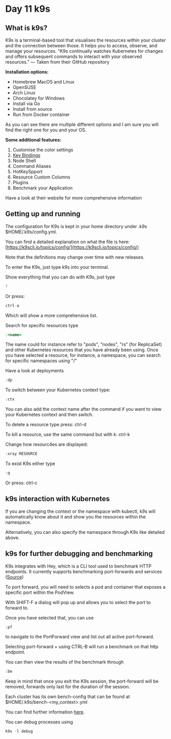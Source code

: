 # Day 11 k9s
## What is k9s?

K9s is a terminal-based tool that visualises the resources within your cluster and the connection between those. It helps you to access, observe, and manage your resources. "K9s continually watches Kubernetes for changes and offers subsequent commands to interact with your observed resources." — Taken from their GitHub repository

**Installation options:**

- Homebrew MacOS and Linux
- OpenSUSE
- Arch Linux
- Chocolatey for Windows
- Install via Go
- Install from source
- Run from Docker container

As you can see there are multiple different options and I am sure you will find the right one for you and your OS.

**Some additional features:**

1. Customise the color settings
2. [Key Bindings](https://github.com/derailed/k9s#key-bindings)
3. Node Shell
4. Command Aliases
5. HotKeySpport
6. Resource Custom Columns
7. Plugins
8. Benchmark your Application

Have a look at their website for more comprehensive information

## Getting up and running

The configuration for K9s is kept in your home directory under .k9s $HOME/.k9s/config.yml.

You can find a detailed explanation on what the file is here: [https://k9scli.io/topics/config/](https://k9scli.io/topics/config/)

Note that the definitions may change over time with new releases.

To enter the K9s, just type k9s into your terminal.

Show everything that you can do with K9s, just type

```jsx
?
```

Or press:

```jsx
ctrl-a
```

Which will show a more comprehensive list.

Search for specific resources type

```jsx
:<name>
```

The name could for instance refer to "pods", "nodes", "rs" (for ReplicaSet) and other Kubernetes resources that you have already been using. Once you have selected a resource, for instance, a namespace, you can search for specific namespaces using "/"

Have a look at deployments

```jsx
:dp
```

To switch between your Kubernetes context type:

```jsx
:ctx
```

You can also add the context name after the command if you want to view your Kubernetes context and then switch.

To delete a resource type press: ctrl-d

To kill a resource, use the same command but with k: ctrl-k

Change how resourc4es are displayed:

```jsx
:xray RESOURCE
```

To exist K9s either type 

```jsx
:q
```

Or press: ctrl-c

## k9s interaction with Kubernetes

If you are changing the context or the namespace with kubectl, k9s will automatically know about it and show you the resources within the namespace.

Alternatively, you can also specify the namespace through K9s like detailed above.

## k9s for further debugging and benchmarking

K9s integrates with Hey, which is a CLI tool used to benchmark HTTP endpoints. It currently supports benchmarking port-forwards and services ([Source](https://k9scli.io/topics/bench/))

To port forward, you will need to selects a pod and container that exposes a specific port within the PodView. 

With SHIFT-F a dialog will pop up and allows you to select the port to forward to.

Once you have selected that, you can use 

```jsx
:pf
```

to navigate to the PortForward view and list out all active port-forward.

Selecting port-forward + using CTRL-B will run a benchmark on that http endpoint.

You can then view the results of the benchmark through

```jsx
:be
```

Keep in mind that once you exit the K9s session, the port-forward will be removed, forwards only last for the duration of the session.

Each cluster has its own bench-config that can be found at $HOME/.k9s/bench-<my_context>.yml

You can find further information [here](https://k9scli.io/topics/bench/).

You can debug processes using

```jsx
k9s -l debug
```
